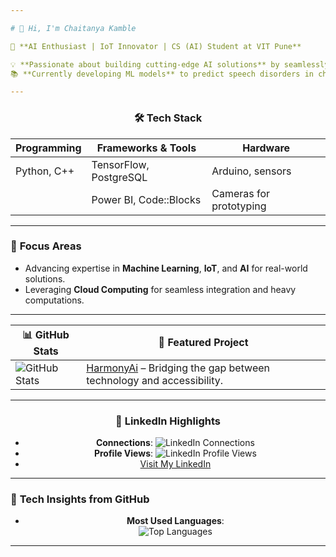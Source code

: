 ```yaml
---

# 👋 Hi, I'm Chaitanya Kamble  

🚀 **AI Enthusiast | IoT Innovator | CS (AI) Student at VIT Pune**  

💡 **Passionate about building cutting-edge AI solutions** by seamlessly blending hardware and software.  
📚 **Currently developing ML models** to predict speech disorders in children using **CNN/CRNN**.  

---
```


<div align="center">

### 🛠️ **Tech Stack**
| **Programming**  | **Frameworks & Tools**    | **Hardware**         |
|-------------------|---------------------------|----------------------|
| Python, C++       | TensorFlow, PostgreSQL    | Arduino, sensors     |
|                   | Power BI, Code::Blocks    | Cameras for prototyping |

</div>  

---

### 🎯 **Focus Areas**  
- Advancing expertise in **Machine Learning**, **IoT**, and **AI** for real-world solutions.  
- Leveraging **Cloud Computing** for seamless integration and heavy computations.  

---

<div align="center">

| **📊 GitHub Stats**                            | **🌟 Featured Project**                                   |
|------------------------------------------------|----------------------------------------------------------|
| ![GitHub Stats](https://github-readme-stats.vercel.app/api?username=Chaitanya-Kk&show_icons=true&theme=radical) | [HarmonyAi](https://github.com/Chaitanya-Kk/HarmonyAI) – Bridging the gap between technology and accessibility. |

</div>  

---

<div align="center">

### 🔗 **LinkedIn Highlights**
- **Connections**: ![LinkedIn Connections](https://img.shields.io/badge/Connections-500%2B-blue?style=flat&logo=linkedin)  
- **Profile Views**: ![LinkedIn Profile Views](https://img.shields.io/badge/Profile%20Views-100%2B-green?style=flat&logo=linkedin)  
- [Visit My LinkedIn](https://linkedin.com/in/chaitanya-kamble)  

</div>

---

### 🔧 **Tech Insights from GitHub**
<div align="center">

- **Most Used Languages**:  
  ![Top Languages](https://github-readme-stats.vercel.app/api/top-langs/?username=Chaitanya-Kk&layout=compact&theme=radical)



</div>

---

